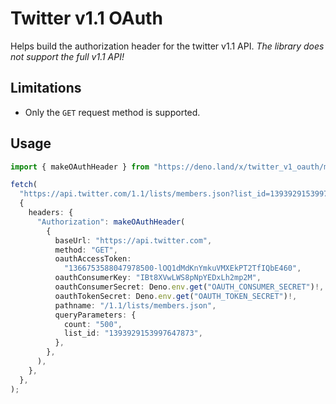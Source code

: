 # Twitter v1.1 OAuth

Helps build the authorization header for the twitter v1.1 API. _The library does not support the full v1.1 API!_

## Limitations
- Only the `GET` request method is supported.

## Usage
```ts
import { makeOAuthHeader } from "https://deno.land/x/twitter_v1_oauth/mod.ts";

fetch(
  "https://api.twitter.com/1.1/lists/members.json?list_id=1393929153997647873&count=500",
  {
    headers: {
      "Authorization": makeOAuthHeader(
        {
          baseUrl: "https://api.twitter.com",
          method: "GET",
          oauthAccessToken:
            "1366753588047978500-lOQ1dMdKnYmkuVMXEkPT2TfIQbE460",
          oauthConsumerKey: "IBt8XVwLWS8pNpYEDxLh2mp2M",
          oauthConsumerSecret: Deno.env.get("OAUTH_CONSUMER_SECRET")!,
          oauthTokenSecret: Deno.env.get("OAUTH_TOKEN_SECRET")!,
          pathname: "/1.1/lists/members.json",
          queryParameters: {
            count: "500",
            list_id: "1393929153997647873",
          },
        },
      ),
    },
  },
);
```
